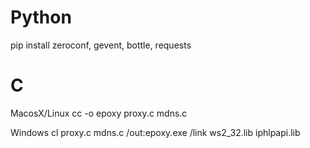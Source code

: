 Python
======
pip install zeroconf, gevent, bottle, requests

C
=
MacosX/Linux
cc -o epoxy proxy.c mdns.c

Windows
cl proxy.c mdns.c /out:epoxy.exe /link ws2_32.lib iphlpapi.lib
